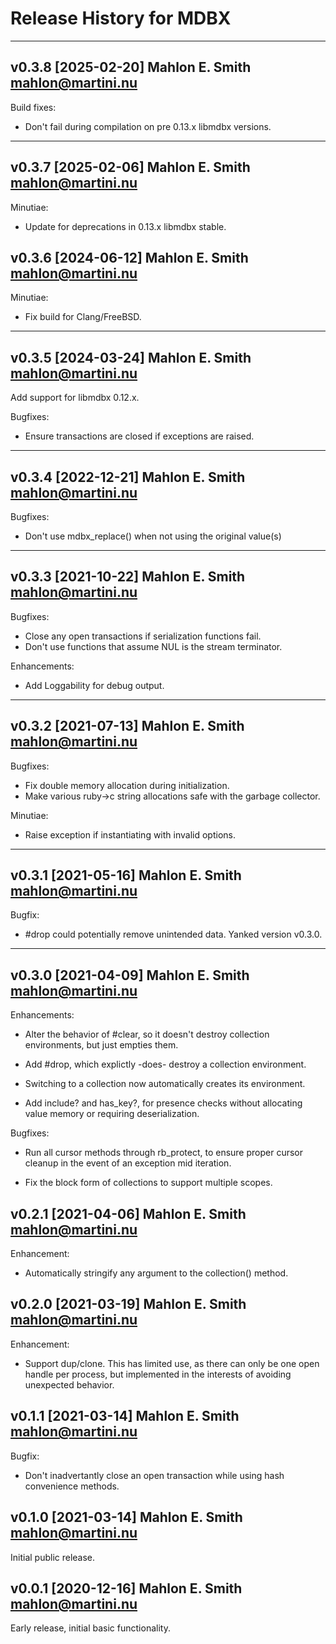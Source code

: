 # Release History for MDBX

---
## v0.3.8 [2025-02-20] Mahlon E. Smith <mahlon@martini.nu>

Build fixes:

- Don't fail during compilation on pre 0.13.x libmdbx versions.


---
## v0.3.7 [2025-02-06] Mahlon E. Smith <mahlon@martini.nu>

Minutiae:

 - Update for deprecations in 0.13.x libmdbx stable.


## v0.3.6 [2024-06-12] Mahlon E. Smith <mahlon@martini.nu>


Minutiae:

 - Fix build for Clang/FreeBSD.


---
## v0.3.5 [2024-03-24] Mahlon E. Smith <mahlon@martini.nu>

Add support for libmdbx 0.12.x.


Bugfixes:

 - Ensure transactions are closed if exceptions are raised.


---
## v0.3.4 [2022-12-21] Mahlon E. Smith <mahlon@martini.nu>

Bugfixes:

 - Don't use mdbx_replace() when not using the original value(s)


---
## v0.3.3 [2021-10-22] Mahlon E. Smith <mahlon@martini.nu>

Bugfixes:

 - Close any open transactions if serialization functions fail.
 - Don't use functions that assume NUL is the stream terminator.


Enhancements:

 - Add Loggability for debug output.


---
## v0.3.2 [2021-07-13] Mahlon E. Smith <mahlon@martini.nu>

Bugfixes:

 - Fix double memory allocation during initialization.
 - Make various ruby->c string allocations safe with the garbage collector.


Minutiae:

 - Raise exception if instantiating with invalid options.


---
## v0.3.1 [2021-05-16] Mahlon E. Smith <mahlon@martini.nu>

Bugfix:

 - #drop could potentially remove unintended data.  Yanked version
   v0.3.0.


---
## v0.3.0 [2021-04-09] Mahlon E. Smith <mahlon@martini.nu>

Enhancements:

 - Alter the behavior of #clear, so it doesn't destroy collection
   environments, but just empties them.

 - Add #drop, which explictly -does- destroy a collection environment.

 - Switching to a collection now automatically creates its environment.

 - Add include? and has_key?, for presence checks without allocating
   value memory or requiring deserialization.


Bugfixes:

 - Run all cursor methods through rb_protect, to ensure proper
   cursor cleanup in the event of an exception mid iteration.

 - Fix the block form of collections to support multiple scopes.


## v0.2.1 [2021-04-06] Mahlon E. Smith <mahlon@martini.nu>

Enhancement:

- Automatically stringify any argument to the collection() method.


## v0.2.0 [2021-03-19] Mahlon E. Smith <mahlon@martini.nu>

Enhancement:

- Support dup/clone.  This has limited use, as there can only
  be one open handle per process, but implemented in the interests
  of avoiding unexpected behavior.


## v0.1.1 [2021-03-14] Mahlon E. Smith <mahlon@martini.nu>

Bugfix:

- Don't inadvertantly close an open transaction while using hash convenience methods.


## v0.1.0 [2021-03-14] Mahlon E. Smith <mahlon@martini.nu>

Initial public release.


## v0.0.1 [2020-12-16] Mahlon E. Smith <mahlon@martini.nu>

Early release, initial basic functionality.


